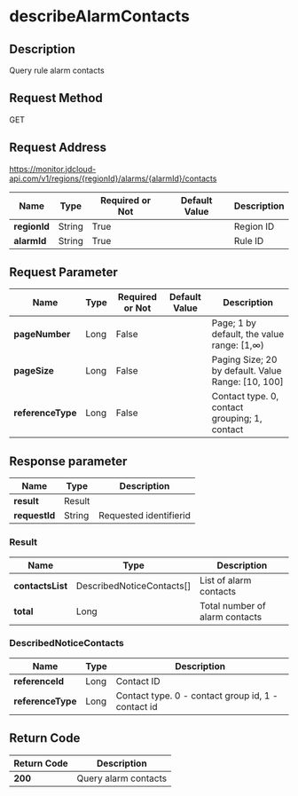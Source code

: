 # describeAlarmContacts


## Description
Query rule alarm contacts

## Request Method
GET

## Request Address
https://monitor.jdcloud-api.com/v1/regions/{regionId}/alarms/{alarmId}/contacts

|Name|Type|Required or Not|Default Value|Description|
|---|---|---|---|---|
|**regionId**|String|True| |Region ID|
|**alarmId**|String|True| |Rule ID|

## Request Parameter
|Name|Type|Required or Not|Default Value|Description|
|---|---|---|---|---|
|**pageNumber**|Long|False| |Page; 1 by default, the value range: [1,∞)|
|**pageSize**|Long|False| |Paging Size; 20 by default. Value Range: [10, 100]|
|**referenceType**|Long|False| |Contact type. 0, contact grouping; 1, contact|


## Response parameter
|Name|Type|Description|
|---|---|---|
|**result**|Result| |
|**requestId**|String|Requested identifierid|

### Result
|Name|Type|Description|
|---|---|---|
|**contactsList**|DescribedNoticeContacts[]|List of alarm contacts|
|**total**|Long|Total number of alarm contacts|
### DescribedNoticeContacts
|Name|Type|Description|
|---|---|---|
|**referenceId**|Long|Contact ID|
|**referenceType**|Long|Contact type. 0 - contact group id, 1 - contact id|

## Return Code
|Return Code|Description|
|---|---|
|**200**|Query alarm contacts|
